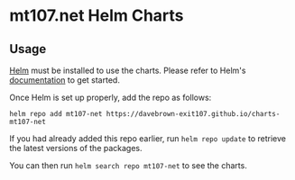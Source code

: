 # mt107.net Helm Charts

## Usage

[Helm](https://helm.sh) must be installed to use the charts.
Please refer to Helm's [documentation](https://helm.sh/docs/) to get started.

Once Helm is set up properly, add the repo as follows:

```console
helm repo add mt107-net https://davebrown-exit107.github.io/charts-mt107-net
```

If you had already added this repo earlier, run `helm repo update` to retrieve the latest versions of the packages.

You can then run `helm search repo mt107-net` to see the charts.
